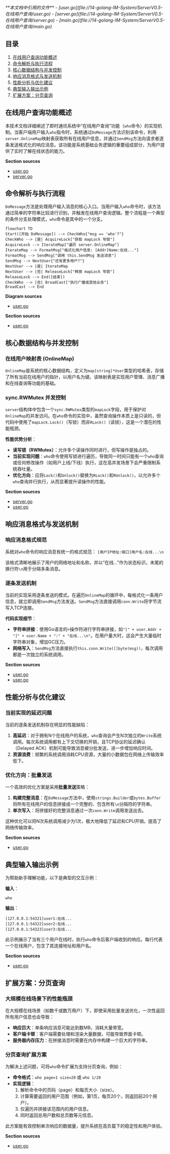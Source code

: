 <cite>
**本文档中引用的文件**
- [user.go](file://14-golang-IM-System/ServerV0.5-在线用户查询/user.go)
- [server.go](file://14-golang-IM-System/ServerV0.5-在线用户查询/server.go)
- [main.go](file://14-golang-IM-System/ServerV0.5-在线用户查询/main.go)
</cite>

## 目录
1. [在线用户查询功能概述](#在线用户查询功能概述)
2. [命令解析与执行流程](#命令解析与执行流程)
3. [核心数据结构与并发控制](#核心数据结构与并发控制)
4. [响应消息格式与发送机制](#响应消息格式与发送机制)
5. [性能分析与优化建议](#性能分析与优化建议)
6. [典型输入输出示例](#典型输入输出示例)
7. [扩展方案：分页查询](#扩展方案：分页查询)

## 在线用户查询功能概述

本技术文档详细阐述了即时通讯系统中“在线用户查询”功能（`who`命令）的实现机制。当客户端用户输入`who`指令时，系统通过`DoMessage`方法识别该命令，利用`server.OnlineMap`映射表获取所有在线用户信息，并通过`SendMsg`方法向请求者逐条发送格式化的响应消息。该功能是系统基础业务逻辑的重要组成部分，为用户提供了实时了解在线状态的能力。

**Section sources**
- [user.go](file://14-golang-IM-System/ServerV0.5-在线用户查询/user.go#L66-L123)
- [server.go](file://14-golang-IM-System/ServerV0.5-在线用户查询/server.go#L15-L15)

## 命令解析与执行流程

`DoMessage`方法是处理用户输入消息的核心入口。当用户输入`who`命令时，该方法通过简单的字符串比较进行识别，并触发在线用户查询逻辑。整个流程是一个典型的条件分支处理模式，`who`命令是其中的一个分支。

```mermaid
flowchart TD
Start([开始 DoMessage]) --> CheckWho{"msg == 'who'?"}
CheckWho --> |是| AcquireLock["获取 mapLock 写锁"]
AcquireLock --> IterateMap["遍历 server.OnlineMap"]
IterateMap --> FormatMsg["格式化用户信息: [Addr]Name:在线..."]
FormatMsg --> SendMsg["调用 this.SendMsg 发送消息"]
SendMsg --> NextUser{"还有更多用户?"}
NextUser --> |是| IterateMap
NextUser --> |否| ReleaseLock["释放 mapLock 写锁"]
ReleaseLock --> End([结束])
CheckWho --> |否| BroadCast["执行广播或其他业务"]
BroadCast --> End
```

**Diagram sources**
- [user.go](file://14-golang-IM-System/ServerV0.5-在线用户查询/user.go#L66-L75)

**Section sources**
- [user.go](file://14-golang-IM-System/ServerV0.5-在线用户查询/user.go#L66-L75)

## 核心数据结构与并发控制

### 在线用户映射表 (OnlineMap)

`OnlineMap`是系统的核心数据结构，定义为`map[string]*User`类型的哈希表，存储了所有当前在线用户的指针，以用户名为键。该映射表是实现用户管理、消息广播和在线查询等功能的基础。

### sync.RWMutex 并发控制

`server`结构体中包含一个`sync.RWMutex`类型的`mapLock`字段，用于保护对`OnlineMap`的并发访问。在`who`命令的实现中，虽然查询操作本质上是只读的，但代码中使用了`mapLock.Lock()`（写锁）而非`RLock()`（读锁），这是一个潜在的性能瓶颈。

**性能优势分析**：
- **读写锁（RWMutex）**：允许多个读操作同时进行，但写操作是独占的。
- **当前实现问题**：`who`命令使用写锁进行遍历，导致同一时间只能有一个`who`查询或任何修改操作（如用户上线/下线）执行，这在高并发场景下会严重限制系统吞吐量。
- **优化方向**：应将`Lock()`和`Unlock()`替换为`RLock()`和`RUnlock()`，以允许多个`who`查询并行执行，从而显著提升读操作的性能。

**Section sources**
- [server.go](file://14-golang-IM-System/ServerV0.5-在线用户查询/server.go#L19-L19)
- [user.go](file://14-golang-IM-System/ServerV0.5-在线用户查询/user.go#L67-L74)

## 响应消息格式与发送机制

### 响应消息格式规范

系统对`who`命令的响应消息有统一的格式规范：
`[用户IP地址:端口]用户名:在线...\n`

该格式清晰地展示了用户的网络地址和名称，并以“在线...”作为状态标识，末尾的换行符`\n`用于分隔多条消息。

### 逐条发送机制

当前的实现采用逐条发送的模式。在遍历`OnlineMap`的循环中，每格式化一条用户信息，就立即调用`SendMsg`方法发送。`SendMsg`方法直接调用`conn.Write`将字节流写入TCP连接。

**代码实现细节**：
- **字符串拼接**：使用Go语言的`+`操作符进行字符串拼接，如`"[" + user.Addr + "]" + user.Name + ":" + "在线...\n"`。在用户量大时，这会产生大量临时字符串对象，增加GC压力。
- **网络写入**：`SendMsg`方法直接执行`this.conn.Write([]byte(msg))`，每次调用都是一次独立的系统调用。

**Section sources**
- [user.go](file://14-golang-IM-System/ServerV0.5-在线用户查询/user.go#L70-L72)
- [user.go](file://14-golang-IM-System/ServerV0.5-在线用户查询/user.go#L61-L63)

## 性能分析与优化建议

### 当前实现的延迟问题

当前的逐条发送机制存在明显的性能缺陷：
1.  **高延迟**：对于拥有N个在线用户的系统，`who`查询会产生N次独立的`Write`系统调用。每次系统调用都有上下文切换的开销，且TCP协议的延迟确认（Delayed ACK）机制可能导致消息被分批发送，进一步增加响应时间。
2.  **资源浪费**：频繁的系统调用消耗CPU资源，大量的小数据包在网络上传输效率低下。

### 优化方向：批量发送

一个高效的优化方案是采用**批量发送**策略：
1.  **构建完整消息**：在`DoMessage`方法中，使用`strings.Builder`或`bytes.Buffer`将所有在线用户的信息拼接成一个完整的、包含所有`\n`分隔符的字符串。
2.  **单次写入**：将拼接好的完整消息通过一次`conn.Write`调用发送出去。

这种优化可以将N次系统调用减少为1次，极大地降低了延迟和CPU开销，提高了网络传输效率。

**Section sources**
- [user.go](file://14-golang-IM-System/ServerV0.5-在线用户查询/user.go#L66-L75)

## 典型输入输出示例

为帮助新手理解功能，以下是典型的交互示例：

**输入**：
```
who
```

**输出**：
```
[127.0.0.1:54321]user1:在线...
[127.0.0.1:54322]user2:在线...
[127.0.0.1:54323]user3:在线...
```

此示例展示了当有三个用户在线时，执行`who`命令后客户端收到的响应。每行代表一个在线用户，包含了其连接地址和用户名。

**Section sources**
- [user.go](file://14-golang-IM-System/ServerV0.5-在线用户查询/user.go#L70-L72)

## 扩展方案：分页查询

### 大规模在线场景下的性能瓶颈

在大规模在线场景（如数千或数万用户）下，即使采用批量发送优化，一次性返回所有用户信息也会导致：
-   **响应巨大**：单条响应消息可能达到数MB，消耗大量带宽。
-   **客户端卡顿**：客户端需要处理和渲染大量数据，可能导致界面卡顿。
-   **服务器内存压力**：在拼接消息时需要在内存中构建一个巨大的字符串。

### 分页查询扩展方案

为解决上述问题，可将`who`命令扩展为支持分页查询，例如：
-   **命令格式**：`who page=1 size=20` 或 `who 1/20`
-   **实现逻辑**：
    1.  解析命令中的页码（page）和每页大小（size）。
    2.  计算需要返回的用户范围（例如，第1页，每页20个，则返回前20个用户）。
    3.  仅遍历并拼接该范围内的用户信息。
    4.  同时返回总用户数和总页数等元信息。

此方案能有效控制单次响应的数据量，提升系统在高负载下的稳定性和用户体验。

**Section sources**
- [user.go](file://14-golang-IM-System/ServerV0.5-在线用户查询/user.go#L66-L75)